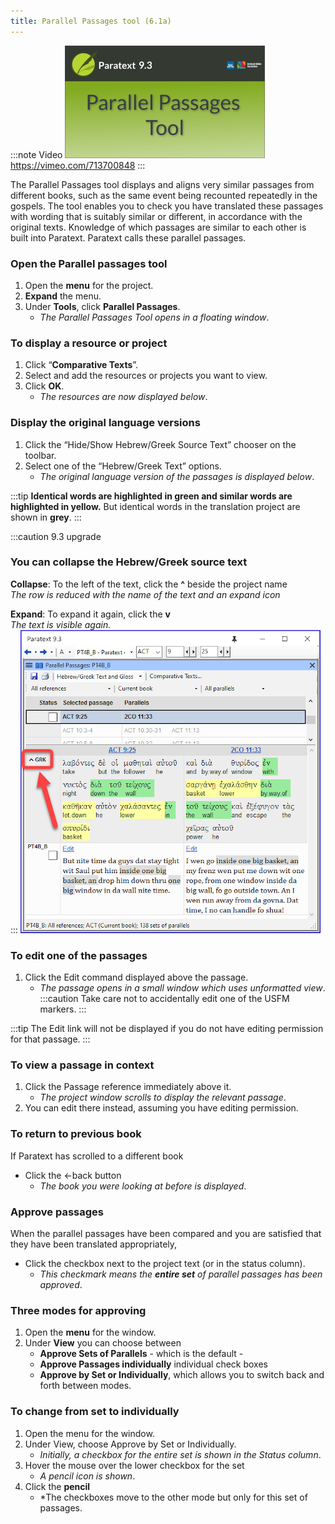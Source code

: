 ```yaml
---
title: Parallel Passages tool (6.1a)
---
```


:::note Video
[![ ](../media/6.1a.png)](https://vimeo.com/713700848)  
https://vimeo.com/713700848
:::

The Parallel Passages tool displays and aligns very similar passages from different books, such as the same event being recounted repeatedly in the gospels. The tool enables you to check you have translated these passages with wording that is suitably similar or different, in accordance with the original texts. Knowledge of which passages are similar to each other is built into Paratext. Paratext calls these parallel passages.

### Open the Parallel passages tool

1.  Open the **menu** for the project.
1.  **Expand** the menu.
1.  Under **Tools**, click **Parallel Passages**.
    -  *The Parallel Passages Tool opens in a floating window*.

### To display a resource or project

1.  Click “**Comparative Texts**”.
1.  Select and add the resources or projects you want to view.
1.  Click **OK**.
    -  *The resources are now displayed below*.

### Display the original language versions

1.  Click the “Hide/Show Hebrew/Greek Source Text” chooser on the toolbar.
1.  Select one of the “Hebrew/Greek Text” options.
    -  *The original language version of the passages is displayed below*.

:::tip
**Identical words are highlighted in green and similar words are highlighted in yellow.** But identical words in the translation project are shown in **grey**.
:::

:::caution 9.3 upgrade
###    You can collapse the Hebrew/Greek source text
**Collapse**: To the left of the text, click the **^** beside the project name  
*The row is reduced with the name of the text and an expand icon*
  
**Expand**: To expand it again, click the **v**  
*The text is visible again.*  
:::
![](./../media/parallel-passage-greek-collapse.png)

### To edit one of the passages

1. Click the Edit command displayed above the passage.
    -  *The passage opens in a small window which uses unformatted view*.
:::caution
Take care not to accidentally edit one of the USFM markers.
:::

:::tip
The Edit link will not be displayed if you do not have editing permission for that passage.
:::
### To view a passage in context

1.  Click the Passage reference immediately above it.
    - *The project window scrolls to display the relevant passage*.
1.  You can edit there instead, assuming you have editing permission.

### To return to previous book

If Paratext has scrolled to a different book

- Click the ←back button
  -  *The book you were looking at before is displayed*.

### Approve passages

When the parallel passages have been compared and you are satisfied that they have been translated appropriately,

-  Click the checkbox next to the project text (or in the status column).
    -  *This checkmark means the **entire set** of parallel passages has been approved*.

### Three modes for approving

1.  Open the **menu** for the window.
1.  Under **View** you can choose between
     - **Approve Sets of Parallels** - which is the default -
     - **Approve Passages individually** individual check boxes
     - **Approve by Set or Individually**, which allows you to switch back and forth between modes.

### To change from set to individually

1.  Open the menu for the window.
1.  Under View, choose Approve by Set or Individually.
    -  *Initially, a checkbox for the entire set is shown in the Status column*.
1.  Hover the mouse over the lower checkbox for the set
    -  *A pencil icon is shown*.
1.  Click the **pencil**
    -  *The checkboxes move to the other mode but only for this set of passages.
